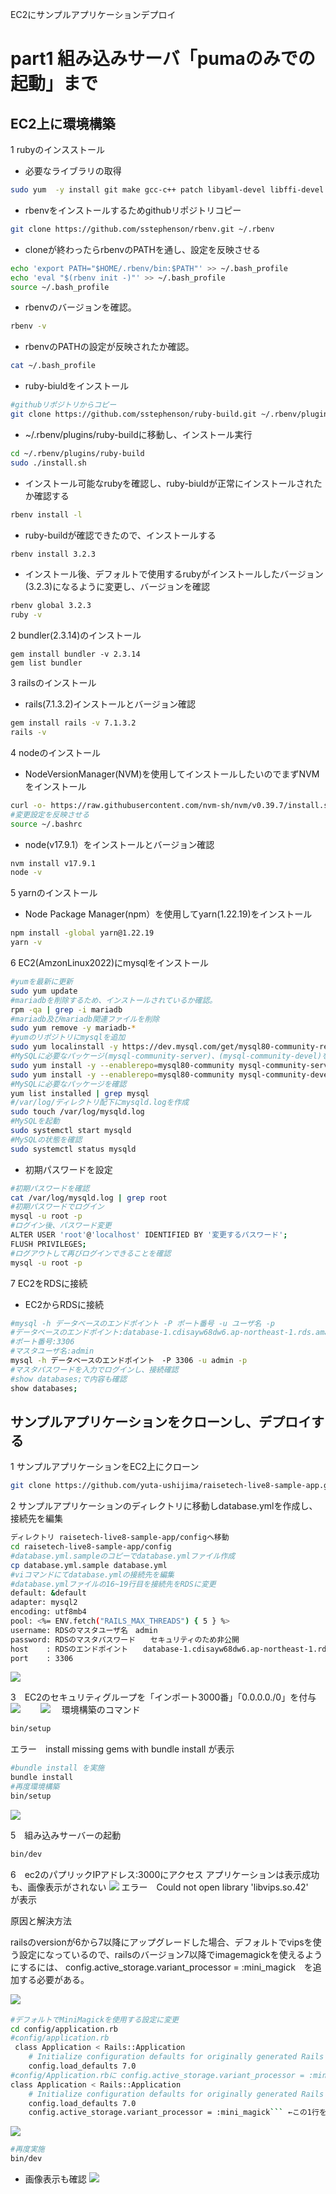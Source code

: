 EC2にサンプルアプリケーションデプロイ 
# part1 組み込みサーバ「pumaのみでの起動」まで
## EC2上に環境構築
1 rubyのインスストール
- 必要なライブラリの取得
```sh
sudo yum  -y install git make gcc-c++ patch libyaml-devel libffi-devel libicu-devel zlib-devel readline-devel libxml2-devel libxslt-devel ImageMagick ImageMagick-devel openssl-devel libcurl libcurl-devel curl
```
- rbenvをインストールするためgithubリポジトリコピー
```sh
git clone https://github.com/sstephenson/rbenv.git ~/.rbenv
```
- cloneが終わったらrbenvのPATHを通し、設定を反映させる
```sh
echo 'export PATH="$HOME/.rbenv/bin:$PATH"' >> ~/.bash_profile
echo 'eval "$(rbenv init -)"' >> ~/.bash_profile　
source ~/.bash_profile
```
- rbenvのバージョンを確認。
```sh
rbenv -v
```
- rbenvのPATHの設定が反映されたか確認。
```sh
cat ~/.bash_profile
```
- ruby-biuldをインストール
```sh
#githubリポジトリからコピー
git clone https://github.com/sstephenson/ruby-build.git ~/.rbenv/plugins/ruby-build
```
- ~/.rbenv/plugins/ruby-buildに移動し、インストール実行
```sh
cd ~/.rbenv/plugins/ruby-build
sudo ./install.sh
```
- インストール可能なrubyを確認し、ruby-biuldが正常にインストールされたか確認する
```sh
rbenv install -l
```
- ruby-buildが確認できたので、インストールする
```sh
rbenv install 3.2.3
```
- インストール後、デフォルトで使用するrubyがインストールしたバージョン(3.2.3)になるように変更し、バージョンを確認
```sh
rbenv global 3.2.3
ruby -v
```
2 bundler(2.3.14)のインストール
```
gem install bundler -v 2.3.14
gem list bundler
```
3 railsのインストール
- rails(7.1.3.2)インストールとバージョン確認
```sh
gem install rails -v 7.1.3.2
rails -v
```
4 nodeのインストール
- NodeVersionManager(NVM)を使用してインストールしたいのでまずNVMをインストール
```sh
curl -o- https://raw.githubusercontent.com/nvm-sh/nvm/v0.39.7/install.sh | bash
#変更設定を反映させる
source ~/.bashrc
```
- node(v17.9.1）をインストールとバージョン確認
```sh
nvm install v17.9.1
node -v
```
5 yarnのインストール
- Node Package Manager(npm）を使用してyarn(1.22.19)をインストール
```sh
npm install -global yarn@1.22.19
yarn -v
```
6 EC2(AmzonLinux2022)にmysqlをインストール
```sh
#yumを最新に更新
sudo yum update
#mariadbを削除するため、インストールされているか確認。
rpm -qa | grep -i mariadb
#mariadb及びmariadb関連ファイルを削除
sudo yum remove -y mariadb-*
#yumのリポジトリにmysqlを追加
sudo yum localinstall -y https://dev.mysql.com/get/mysql80-community-release-el7-11.noarch.rpm
#MySQLに必要なパッケージ(mysql-community-server)、(mysql-community-devel)をインストール
sudo yum install -y --enablerepo=mysql80-community mysql-community-server
sudo yum install -y --enablerepo=mysql80-community mysql-community-devel
#MySQLに必要なパッケージを確認
yum list installed | grep mysql
#/var/log/ディレクトリ配下にmysqld.logを作成
sudo touch /var/log/mysqld.log
#MySQLを起動
sudo systemctl start mysqld
#MySQLの状態を確認
sudo systemctl status mysqld
```
- 初期パスワードを設定
```sh
#初期パスワードを確認
cat /var/log/mysqld.log | grep root
#初期パスワードでログイン
mysql -u root -p
#ログイン後、パスワード変更
ALTER USER 'root'@'localhost' IDENTIFIED BY '変更するパスワード';
FLUSH PRIVILEGES;
#ログアウトして再びログインできることを確認
mysql -u root -p
```
7 EC2をRDSに接続
- EC2からRDSに接続
```sh
#mysql -h データベースのエンドポイント -P ポート番号 -u ユーザ名 -p  
#データベースのエンドポイント:database-1.cdisayw68dw6.ap-northeast-1.rds.amazonaws.com
#ポート番号:3306
#マスタユーザ名:admin
mysql -h データベースのエンドポイント　-P 3306 -u admin -p
#マスタパスワードを入力でログインし、接続確認
#show databases;で内容も確認
show databases;
```
## サンプルアプリケーションをクローンし、デプロイする
1 サンプルアプリケーションをEC2上にクローン
```sh
git clone https://github.com/yuta-ushijima/raisetech-live8-sample-app.git
```
2 サンプルアプリケーションのディレクトリに移動しdatabase.ymlを作成し、接続先を編集
```sh
ディレクトリ raisetech-live8-sample-app/configへ移動
cd raisetech-live8-sample-app/config
#database.yml.sampleのコピーでdatabase.ymlファイル作成
cp database.yml.sample database.yml
#viコマンドにてdatabase.ymlの接続先を編集
#database.ymlファイルの16~19行目を接続先をRDSに変更
default: &default
adapter: mysql2
encoding: utf8mb4
pool: <%= ENV.fetch("RAILS_MAX_THREADS") { 5 } %>
username: RDSのマスタユーザ名　admin
password: RDSのマスタパスワード　　セキュリティのため非公開
host    : RDSのエンドポイント　　database-1.cdisayw68dw6.ap-northeast-1.rds.amazonaws.com
port    : 3306
```
![](../images/mysql-yml-1.png)

3　EC2のセキュリティグループを「インポート3000番」「0.0.0.0./0」を付与
![](../images/securitygloup1.png)　　
![](../images/security-group2.png)　
環境構築のコマンド
```sh
bin/setup
```
エラー　install missing gems with bundle install が表示
```sh
#bundle install を実施
bundle install
#再度環境構築
bin/setup
```
![](../images/bin-setup.png)

5　組み込みサーバーの起動
```sh
bin/dev
```
6　ec2のパプリックIPアドレス:3000にアクセス
アプリケーションは表示成功も、画像表示がされない
![](../images/puma-app-start.png)
エラー　Could not open library 'libvips.so.42'　が表示

原因と解決方法

railsのversionが6から7以降にアップグレードした場合、デフォルトでvipsを使う設定になっているので、railsのバージョン7以降でimagemagickを使えるようにするには、
config.active_storage.variant_processor = :mini_magick　を追加する必要がある。

![](../images/libvips.so.42.png)　
```sh
#デフォルトでMiniMagickを使用する設定に変更
cd config/application.rb
#config/application.rb
 class Application < Rails::Application
    # Initialize configuration defaults for originally generated Rails version.
    config.load_defaults 7.0   
#config/Application.rbに config.active_storage.variant_processor = :mini_magick を追加
class Application < Rails::Application
    # Initialize configuration defaults for originally generated Rails version.
    config.load_defaults 7.0    
    config.active_storage.variant_processor = :mini_magick``` ←この1行を追加
```
![](../images/application.app.png)
```sh
#再度実施
bin/dev
```
- 画像表示も確認
![](../images/puma-app-restart.png)